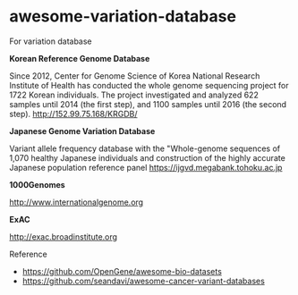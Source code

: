 # awesome-variation-database
For variation database

**Korean Reference Genome Database**

Since 2012, Center for Genome Science of Korea National Research Institute of Health has conducted the whole genome sequencing project for 1722 Korean individuals. The project investigated and analyzed 622 samples until 2014 (the first step), and 1100 samples until 2016 (the second step).
http://152.99.75.168/KRGDB/


**Japanese Genome Variation Database**

Variant allele frequency database with the "Whole-genome sequences of 1,070 healthy Japanese individuals and construction of the highly accurate Japanese population reference panel
https://ijgvd.megabank.tohoku.ac.jp


**1000Genomes**

http://www.internationalgenome.org


**ExAC**

http://exac.broadinstitute.org


Reference
- https://github.com/OpenGene/awesome-bio-datasets
- https://github.com/seandavi/awesome-cancer-variant-databases
